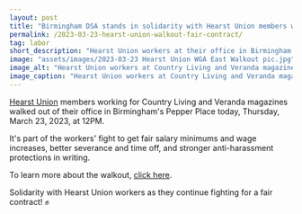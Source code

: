 ```yaml
---
layout: post
title: "Birmingham DSA stands in solidarity with Hearst Union members walking out for a fair contract"
permalink: /2023-03-23-hearst-union-walkout-fair-contract/
tag: labor
short_description: "Hearst Union workers at their office in Birmingham's Pepper Place walked off the job today in their fight for a fair contract."
image: "assets/images/2023-03-23 Hearst Union WGA East Walkout pic.jpg"
image_alt: "Hearst Union workers at Country Living and Veranda magazines pose for a picture on with Writers Guild of America, East T-shirts during their Thursday, March 23, 2023 walkout from their office at Birmingham's Pepper Place."
image_caption: "Hearst Union workers at Country Living and Veranda magazines pose for a picture on with Writers Guild of America, East T-shirts during their Thursday, March 23, 2023 walkout from their office at Birmingham's Pepper Place."
---
```


[Hearst Union](https://www.hearstmediaunion.org/) members working for Country Living and Veranda magazines walked out of their office in Birmingham's Pepper Place today, Thursday, March 23, 2023, at 12PM.

It's part of the workers' fight to get fair salary minimums and wage increases, better severance and time off, and stronger anti-harassment protections in writing.

To learn more about the walkout, [click here](https://www.al.com/news/birmingham/2023/03/hearst-union-workers-stage-birmingham-walkout-writers-guild-of-america-slams-anti-union-campaign.html).

Solidarity with Hearst Union workers as they continue fighting for a fair contract! ✊